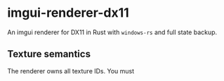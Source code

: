 # imgui-renderer-dx11

An imgui renderer for DX11 in Rust with `windows-rs` and full state backup. 

## Texture semantics
The renderer owns all texture IDs. You must 